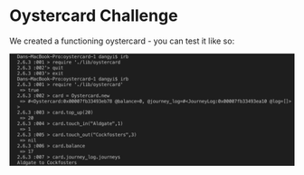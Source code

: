 # Oystercard Challenge

We created a functioning oystercard - you can test it like so: 

![](https://github.com/DanGyi23/oystercard-1/blob/master/Screenshot%202019-08-30%20at%2009.58.39.png?raw=true)
